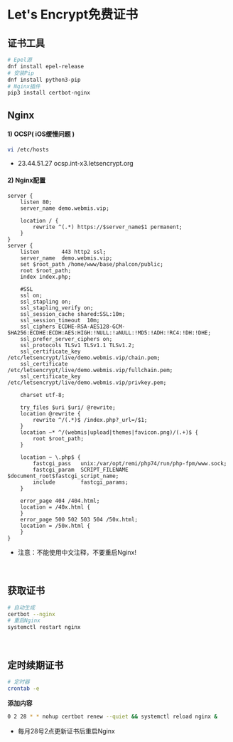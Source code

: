# Let's Encrypt免费证书

## 证书工具
```bash
# Epel源
dnf install epel-release
# 安装Pip
dnf install python3-pip
# Nginx插件
pip3 install certbot-nginx
```

## Nginx
#### 1) OCSP( iOS缓慢问题 )
```bash
vi /etc/hosts
```
- 23.44.51.27 ocsp.int-x3.letsencrypt.org

#### 2) Nginx配置
```nginx
server {
    listen 80;
    server_name demo.webmis.vip;

    location / {
        rewrite ^(.*) https://$server_name$1 permanent;
    }
}
server {
    listen       443 http2 ssl;
    server_name  demo.webmis.vip;
    set $root_path /home/www/base/phalcon/public;
    root $root_path;
    index index.php;

    #SSL
    ssl on;
    ssl_stapling on;
    ssl_stapling_verify on;
    ssl_session_cache shared:SSL:10m;
    ssl_session_timeout  10m;
    ssl_ciphers ECDHE-RSA-AES128-GCM-SHA256:ECDHE:ECDH:AES:HIGH:!NULL:!aNULL:!MD5:!ADH:!RC4:!DH:!DHE;
    ssl_prefer_server_ciphers on;
    ssl_protocols TLSv1 TLSv1.1 TLSv1.2;
    ssl_certificate_key /etc/letsencrypt/live/demo.webmis.vip/chain.pem;
    ssl_certificate /etc/letsencrypt/live/demo.webmis.vip/fullchain.pem;
    ssl_certificate_key /etc/letsencrypt/live/demo.webmis.vip/privkey.pem;

    charset utf-8;

    try_files $uri $uri/ @rewrite;
    location @rewrite {
        rewrite ^/(.*)$ /index.php?_url=/$1;
    }
    location ~* ^/(webmis|upload|themes|favicon.png)/(.+)$ {
        root $root_path;
    }

    location ~ \.php$ {
        fastcgi_pass   unix:/var/opt/remi/php74/run/php-fpm/www.sock;
        fastcgi_param  SCRIPT_FILENAME  $document_root$fastcgi_script_name;
        include        fastcgi_params;
    }

    error_page 404 /404.html;
    location = /40x.html {
    }
    error_page 500 502 503 504 /50x.html;
    location = /50x.html {
    }
}
```
- 注意：不能使用中文注释，不要重启Nginx!

<br/>

## 获取证书
``` bash
# 自动生成
certbot --nginx
# 重启Nginx
systemctl restart nginx
```
<br/>

## 定时续期证书
``` bash
# 定时器
crontab -e
```
**添加内容**
``` bash
0 2 28 * * nohup certbot renew --quiet && systemctl reload nginx &
```
- 每月28号2点更新证书后重启Nginx

<br/><br/>